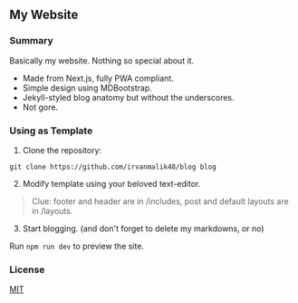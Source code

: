 ## My Website
### Summary
Basically my website. Nothing so special about it.
- Made from Next.js, fully PWA compliant.
- Simple design using MDBootstrap.
- Jekyll-styled blog anatomy but without the underscores.
- Not gore.
### Using as Template
1. Clone the repository:
```
git clone https://github.com/irvanmalik48/blog blog
```
2. Modify template using your beloved text-editor.
> Clue: footer and header are in /includes, post and default layouts are in /layouts.
3. Start blogging. (and don't forget to delete my markdowns, or no)

Run `npm run dev` to preview the site.
### License
[MIT](https://raw.githubusercontent.com/irvanmalik48/irvanmalik48.github.io/main/LICENSE)
